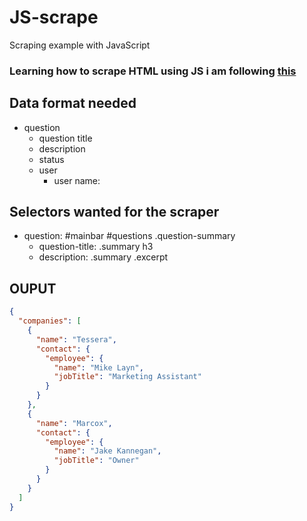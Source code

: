 # JS-scrape
Scraping example with JavaScript

### Learning how to scrape HTML using JS i am following [this](https://medium.com/data-scraper-tips-tricks/scraping-data-with-javascript-in-3-minutes-8a7cf8275b31)


## Data format needed
- question
  - question title
  - description
  - status
  - user
    - user name:
## Selectors wanted for the scraper
- question: #mainbar #questions .question-summary
  - question-title: .summary h3
  - description: .summary .excerpt


## OUPUT
```JSON
{
  "companies": [
    {
      "name": "Tessera",
      "contact": {
        "employee": {
          "name": "Mike Layn",
          "jobTitle": "Marketing Assistant"
        }
      }
    },
    {
      "name": "Marcox",
      "contact": {
        "employee": {
          "name": "Jake Kannegan",
          "jobTitle": "Owner"
        }
      }
    }
  ]
}
```
